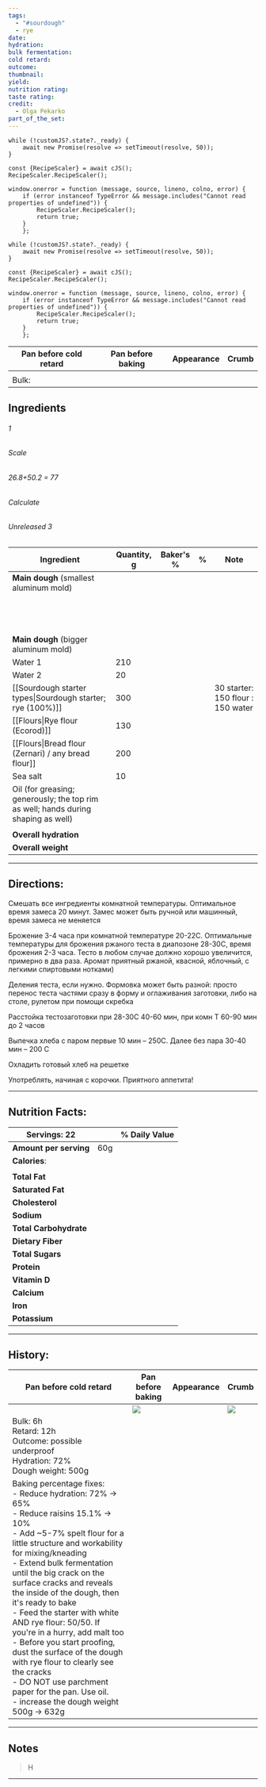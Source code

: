 ```yaml
---
tags:
  - "#sourdough"
  - rye
date:
hydration:
bulk fermentation:
cold retard:
outcome:
thumbnail:
yield:
nutrition rating:
taste rating:
credit:
  - Olga Pekarko
part_of_the_set:
---
```

```dataviewjs
while (!customJS?.state?._ready) { 
	await new Promise(resolve => setTimeout(resolve, 50)); 
} 

const {RecipeScaler} = await cJS();
RecipeScaler.RecipeScaler();

window.onerror = function (message, source, lineno, colno, error) {
	if (error instanceof TypeError && message.includes("Cannot read properties of undefined")) {
		RecipeScaler.RecipeScaler();
		return true;
	}
    };

```
```dataviewjs
while (!customJS?.state?._ready) { 
	await new Promise(resolve => setTimeout(resolve, 50)); 
} 

const {RecipeScaler} = await cJS();
RecipeScaler.RecipeScaler();

window.onerror = function (message, source, lineno, colno, error) {
	if (error instanceof TypeError && message.includes("Cannot read properties of undefined")) {
		RecipeScaler.RecipeScaler();
		return true;
	}
    };
```

| Pan before cold retard | Pan before baking | Appearance | Crumb |
| ---------------------- | ----------------- | ---------- | ----- |
|                        |                   |            |       |
| Bulk:                  |                   |            |       |


## Ingredients

###### 1
###### Scale
###### 26.8+50.2 = 77
###### Calculate
###### Unreleased 3

| Ingredient                                                                        | Quantity, g | Baker's % | %   | Note                              |
| --------------------------------------------------------------------------------- | ----------- | --------- | --- | --------------------------------- |
| **Main dough** (smallest aluminum mold)                                           |             |           |     |                                   |
|                                                                                   |             |           |     |                                   |
|                                                                                   |             |           |     |                                   |
|                                                                                   |             |           |     |                                   |
|                                                                                   |             |           |     |                                   |
|                                                                                   |             |           |     |                                   |
|                                                                                   |             |           |     |                                   |
|                                                                                   |             |           |     |                                   |
|                                                                                   |             |           |     |                                   |
|                                                                                   |             |           |     |                                   |
|                                                                                   |             |           |     |                                   |
|                                                                                   |             |           |     |                                   |
|                                                                                   |             |           |     |                                   |
|                                                                                   |             |           |     |                                   |
| **Main dough** (bigger aluminum mold)                                             |             |           |     |                                   |
| Water 1                                                                           | 210         |           |     |                                   |
| Water 2                                                                           | 20          |           |     |                                   |
| [[Sourdough starter types\|Sourdough starter; rye (100%)]]                        | 300         |           |     | 30 starter: 150 flour : 150 water |
| [[Flours\|Rye flour (Ecorod)]]                                                    | 130         |           |     |                                   |
| [[Flours\|Bread flour (Zernari) / any bread flour]]                               | 200         |           |     |                                   |
| Sea salt                                                                          | 10          |           |     |                                   |
| Oil (for greasing; generously; the top rim as well; hands during shaping as well) |             |           |     |                                   |
|                                                                                   |             |           |     |                                   |
| **Overall hydration**                                                             |             |           |     |                                   |
| **Overall weight**                                                                |             |           |     |                                   |




---
## Directions:

Смешать все ингредиенты комнатной температуры. Оптимальное время замеса 20 минут. Замес может быть ручной или машинный, время замеса не меняется 

Брожение 3-4 часа при комнатной температуре 20-22С. Оптимальные температуры для брожения ржаного теста в диапозоне 28-30С, время брожения 2-3 часа. Тесто в любом случае должно хорошо увеличится, примерно в два раза. Аромат приятный ржаной, квасной, яблочный, с легкими спиртовыми нотками) 

Деления теста, если нужно. Формовка может быть разной: просто перенос теста частями сразу в форму и оглаживания заготовки, либо на столе, рулетом при помощи скребка 

Расстойка тестозаготовки при 28-30С 40-60 мин, при комн Т 60-90 мин до 2 часов 

Выпечка хлеба с паром первые 10 мин – 250С. Далее без пара 30-40 мин – 200 С 

Охладить готовый хлеб на решетке 

Употреблять, начиная с корочки. Приятного аппетита!




---
## Nutrition Facts:

| **Servings:** 22       |       | % Daily Value |
| ---------------------- | ----- | ------------- |
| **Amount per serving** | 60g   |               |
| **Calories**:          |       |               |
|                        |       |               |
| **Total Fat**          |       |               |
| **Saturated Fat**      |       |               |
| **Cholesterol**        |       |               |
| **Sodium**             |       |               |
| **Total Carbohydrate** |       |               |
| **Dietary Fiber**      |       |               |
| **Total Sugars**       |       |               |
| **Protein**            |       |               |
| **Vitamin D**          |       |               |
| **Calcium**            |       |               |
| **Iron**               |       |               |
| **Potassium**          |       |               |

---
## History:

| Pan before cold retard                                                                                                                                                                                                                                                                                                                                                                                                                                                                                                                                                                                                    | Pan before baking                                                                                                                                                                                                                    | Appearance | Crumb                                                                                                                                                                                                                                |
| ------------------------------------------------------------------------------------------------------------------------------------------------------------------------------------------------------------------------------------------------------------------------------------------------------------------------------------------------------------------------------------------------------------------------------------------------------------------------------------------------------------------------------------------------------------------------------------------------------------------------- | ------------------------------------------------------------------------------------------------------------------------------------------------------------------------------------------------------------------------------------ | ---------- | ------------------------------------------------------------------------------------------------------------------------------------------------------------------------------------------------------------------------------------ |
|                                                                                                                                                                                                                                                                                                                                                                                                                                                                                                                                                                                                                           | ![](https://lh3.googleusercontent.com/pw/AP1GczNcfUFbP1O8Yr92QKht8dhOTloEYvqeFrnqOEnVXmFivHiTBVc_aMDjpmCHbVuxjCul0oowrVZ15nsPpOF45JRj0e9i2vCTBcpIvBq0e0UvHQgsE3bwFWnK-_VoTzPGjzYt0Mn8_dzpTnygAygI7m9d=w1280-h960-s-no-gm?authuser=0) |            | ![](https://lh3.googleusercontent.com/pw/AP1GczMQxla_V6Gr9ctBXD2z1RbsDrN7t0cayCC3O9YbYfPVwuG31EPkzbFBc4GhStb428789wW67drfTLqQ2gPtLSCej9hBo4MuRzrLW6wKQNiC30sD5bxkIlOZvagkEMJC23l9vUBhxjnrotZEo1O2Mylr=w929-h1239-s-no-gm?authuser=0) |
| Bulk: 6h<br>Retard: 12h<br>Outcome: possible underproof<br>Hydration: 72%<br>Dough weight: 500g                                                                                                                                                                                                                                                                                                                                                                                                                                                                                                                           |                                                                                                                                                                                                                                      |            |                                                                                                                                                                                                                                      |
| Baking percentage fixes:<br>- Reduce hydration: 72% -> 65%<br>- Reduce raisins 15.1% -> 10%<br>- Add ~5-7% spelt flour for a little structure and workability for mixing/kneading<br>- Extend bulk fermentation until the big crack on the surface cracks and reveals the inside of the dough, then it's ready to bake<br>- Feed the starter with white AND rye flour: 50/50. If you're in a hurry, add malt too<br>- Before you start proofing, dust the surface of the dough with rye flour to clearly see the cracks<br>- DO NOT use parchment paper for the pan. Use oil.<br>- increase the dough weight 500g -> 632g |                                                                                                                                                                                                                                      |            |                                                                                                                                                                                                                                      |

---
## Notes

> H

---



